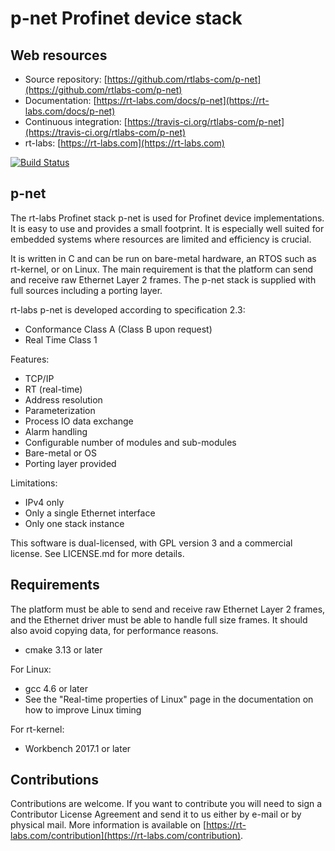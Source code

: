 p-net Profinet device stack
===========================

Web resources
-------------

* Source repository: [https://github.com/rtlabs-com/p-net](https://github.com/rtlabs-com/p-net)
* Documentation: [https://rt-labs.com/docs/p-net](https://rt-labs.com/docs/p-net)
* Continuous integration: [https://travis-ci.org/rtlabs-com/p-net](https://travis-ci.org/rtlabs-com/p-net)
* rt-labs: [https://rt-labs.com](https://rt-labs.com)

[![Build Status](https://travis-ci.org/rtlabs-com/p-net.svg?branch=master)](https://travis-ci.org/rtlabs-com/p-net)

p-net
-----
The rt-labs Profinet stack p-net is used for Profinet device
implementations. It is easy to use and provides a small footprint. It
is especially well suited for embedded systems where resources are
limited and efficiency is crucial.

It is written in C and can be run on bare-metal hardware, an RTOS such
as rt-kernel, or on Linux. The main requirement is that the
platform can send and receive raw Ethernet Layer 2 frames. The
p-net stack is supplied with full sources including a porting
layer.

rt-labs p-net is developed according to specification 2.3:

 * Conformance Class A (Class B upon request)
 * Real Time Class 1

Features:

 * TCP/IP
 * RT (real-time)
 * Address resolution
 * Parameterization
 * Process IO data exchange
 * Alarm handling
 * Configurable number of modules and sub-modules
 * Bare-metal or OS
 * Porting layer provided

Limitations:

* IPv4 only
* Only a single Ethernet interface
* Only one stack instance

This software is dual-licensed, with GPL version 3 and a commercial license.
See LICENSE.md for more details.


Requirements
------------
The platform must be able to send and receive raw Ethernet Layer 2 frames,
and the Ethernet driver must be able to handle full size frames. It
should also avoid copying data, for performance reasons.

* cmake 3.13 or later

For Linux:

* gcc 4.6 or later
* See the "Real-time properties of Linux" page in the documentation on how to
  improve Linux timing

For rt-kernel:

* Workbench 2017.1 or later


Contributions
--------------
Contributions are welcome. If you want to contribute you will need to
sign a Contributor License Agreement and send it to us either by
e-mail or by physical mail. More information is available
on [https://rt-labs.com/contribution](https://rt-labs.com/contribution).
